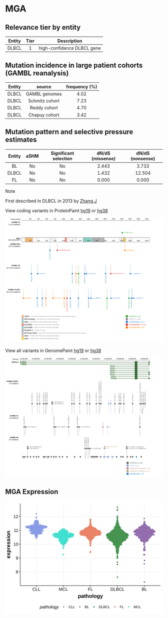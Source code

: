 # MGA

## Relevance tier by entity

|Entity|Tier|Description               |
|:------:|:----:|--------------------------|
|DLBCL |1   |high-confidence DLBCL gene|

## Mutation incidence in large patient cohorts (GAMBL reanalysis)

|Entity|source        |frequency (%)|
|:------:|:--------------:|:-------------:|
|DLBCL |GAMBL genomes |4.02         |
|DLBCL |Schmitz cohort|7.23         |
|DLBCL |Reddy cohort  |4.70         |
|DLBCL |Chapuy cohort |3.42         |

## Mutation pattern and selective pressure estimates

|Entity|aSHM|Significant selection|dN/dS (missense)|dN/dS (nonsense)|
|:------:|:----:|:---------------------:|:----------------:|:----------------:|
|BL    |No  |No                   |2.443           | 3.733          |
|DLBCL |No  |No                   |1.432           |12.504          |
|FL    |No  |No                   |0.000           | 0.000          |


> [!NOTE]
> First described in DLBCL in 2013 by [Zhang J](https://pubmed.ncbi.nlm.nih.gov/23292937)


View coding variants in ProteinPaint [hg19](https://morinlab.github.io/LLMPP/GAMBL/MGA_protein.html)  or [hg38](https://morinlab.github.io/LLMPP/GAMBL/MGA_protein_hg38.html)

![image](images/proteinpaint/MGA_NM_001164273.svg)

View all variants in GenomePaint [hg19](https://morinlab.github.io/LLMPP/GAMBL/MGA.html)  or [hg38](https://morinlab.github.io/LLMPP/GAMBL/MGA_hg38.html)

![image](images/proteinpaint/MGA.svg)
## MGA Expression
![image](images/gene_expression/MGA_by_pathology.svg)
